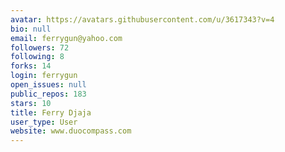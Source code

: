 ```yaml
---
avatar: https://avatars.githubusercontent.com/u/3617343?v=4
bio: null
email: ferrygun@yahoo.com
followers: 72
following: 8
forks: 14
login: ferrygun
open_issues: null
public_repos: 183
stars: 10
title: Ferry Djaja
user_type: User
website: www.duocompass.com
---
```

